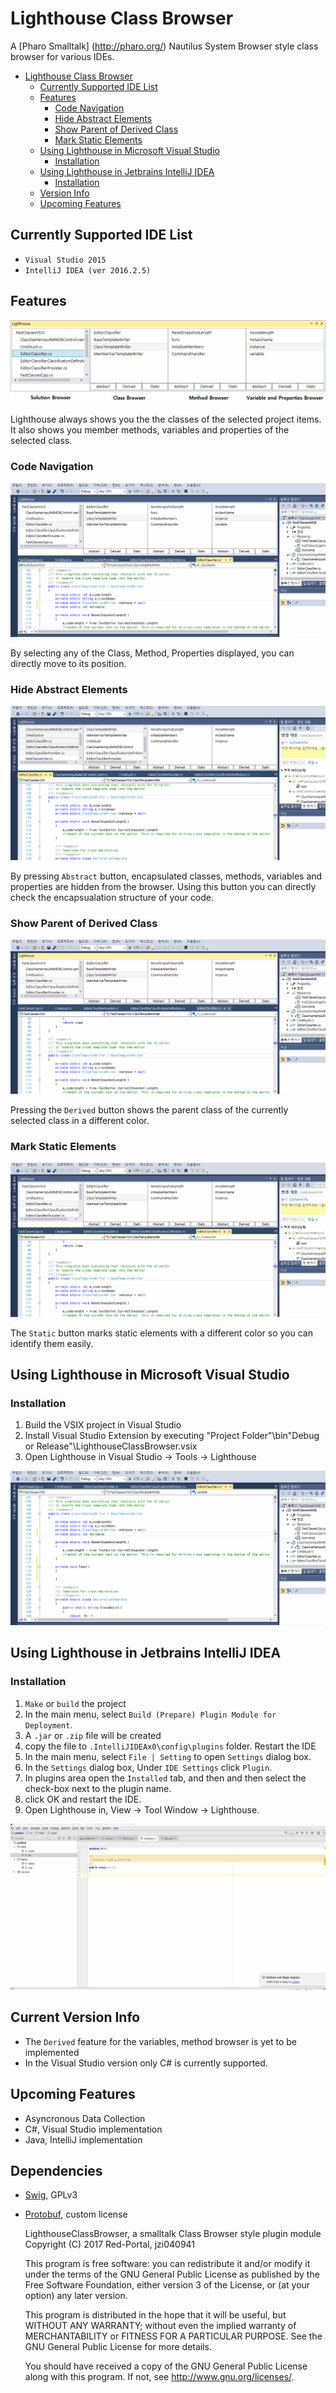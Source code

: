 # Lighthouse Class Browser

A [Pharo Smalltalk] (http://pharo.org/) Nautilus System Browser style class browser for various IDEs.


- [Lighthouse Class Browser](#lighthouse-class-browser)
	- [Currently Supported IDE List](#currently-supported-ide-list)
	- [Features](#features)
		- [Code Navigation](#code-navigation)
		- [Hide Abstract Elements](#hide-abstract-elements)
		- [Show Parent of Derived Class](#show-parent-of-derived-class)
        - [Mark Static Elements](#mark-static-elements)
	- [Using Lighthouse in Microsoft Visual Studio](#using-lighthouse-in-microsoft-visual-studio)
        - [Installation](#installation)
	- [Using Lighthouse in Jetbrains IntelliJ IDEA](#using-lighthouse-in-jetbrains-intellij-idea)
		- [Installation](#installation)
    - [Version Info](#version-info)
    - [Upcoming Features](#upcoming-features)


## Currently Supported IDE List

* `Visual Studio 2015`
* `IntelliJ IDEA (ver 2016.2.5)`

## Features

![ExampleImage](https://github.com/Red-Portal/LighthouseClassBrowser/blob/master/ExampleImage.jpg)

Lighthouse always shows you the the classes of the selected project items.
It also shows you member methods, variables and properties of the selected class.

### Code Navigation

![CodeNavigation](https://github.com/Red-Portal/LighthouseClassBrowser/blob/master/ExampleNavigation.gif)

By selecting any of the Class, Method, Properties displayed, you can directly move to its position.

### Hide Abstract Elements

![HideAbstractMembers](https://github.com/Red-Portal/LighthouseClassBrowser/blob/master/ExampleAbstraction.gif)

By pressing `Abstract` button, encapsulated classes, methods, variables and properties are hidden from the browser.
Using this button you can directly check the encapsualation structure of your code.

### Show Parent of Derived Class

![ShowDerivedParent](https://github.com/Red-Portal/LighthouseClassBrowser/blob/master/ExampleDerived.gif)

Pressing the `Derived` button shows the parent class of the currently selected class in a different color.

### Mark Static Elements

![MarkStatic](https://github.com/Red-Portal/LighthouseClassBrowser/blob/master/ExampleStatic.gif)

The `Static` button marks static elements with a different color so you can identify them easily.

## Using Lighthouse in Microsoft Visual Studio
### Installation

1. Build the VSIX project in Visual Studio
2. Install Visual Studio Extension by executing "Project Folder"\bin\"Debug or Release"\LighthouseClassBrowser.vsix
3. Open Lighthouse in Visual Studio -> Tools -> Lighthouse

![UsingExample](https://github.com/Red-Portal/LighthouseClassBrowser/blob/master/ExampleOpening.gif)


## Using Lighthouse in Jetbrains IntelliJ IDEA 
### Installation

1. `Make` or `build` the project
2.  In the main menu, select `Build (Prepare) Plugin Module for Deployment`.
3. A `.jar` or `.zip` file will be created
4. copy the file to `.IntelliJIDEAx0\config\plugins` folder. Restart the IDE
5. In the main menu, select `File | Setting` to open `Settings` dialog box.
6. In the `Settings` dialog box, Under `IDE Settings` click `Plugin`.
7. In plugins area open the `Installed` tab, and then and then select the check-box next to the plugin name.
8. click OK and restart the IDE.
9. Open Lighthouse in, View ->  Tool Window -> Lighthouse.

![UsingIntelliJExample](https://github.com/Red-Portal/LighthouseClassBrowser/blob/master/ExampleOpeningIntelliJ.gif)

## Current Version Info
* The `Derived` feature for the variables, method browser is yet to be implemented
* In the Visual Studio version only C# is currently supported.

## Upcoming Features
* Asyncronous Data Collection
* C#, Visual Studio implementation
* Java, IntelliJ implementation

## Dependencies
* [Swig](https://github.com/swig/swig), GPLv3
* [Protobuf](https://github.com/google/protobuf), custom license


  LighthouseClassBrowser, a smalltalk Class Browser style plugin module
    Copyright (C) 2017  Red-Portal, jzi040941

    This program is free software: you can redistribute it and/or modify
    it under the terms of the GNU General Public License as published by
    the Free Software Foundation, either version 3 of the License, or
    (at your option) any later version.

    This program is distributed in the hope that it will be useful,
    but WITHOUT ANY WARRANTY; without even the implied warranty of
    MERCHANTABILITY or FITNESS FOR A PARTICULAR PURPOSE.  See the
    GNU General Public License for more details.

    You should have received a copy of the GNU General Public License
    along with this program.  If not, see <http://www.gnu.org/licenses/>.